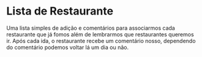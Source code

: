 # Lista de Restaurante

  Uma lista simples de adição e comentários para associarmos cada restaurante que já fomos além de lembrarmos que restaurantes queremos ir. Após cada ida, o restaurante recebe um comentário nosso, dependendo do comentário podemos voltar lá um dia ou não.
